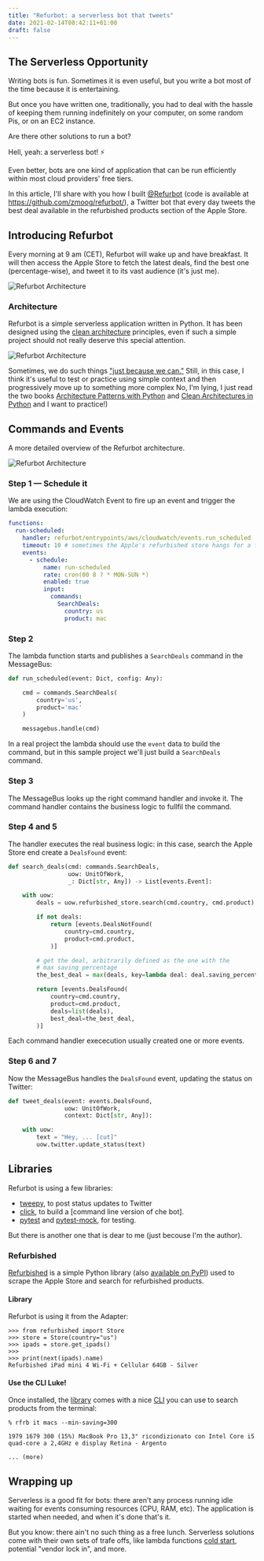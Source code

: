```yaml
---
title: "Refurbot: a serverless bot that tweets"
date: 2021-02-14T08:42:11+01:00
draft: false
---
```


## The Serverless Opportunity

Writing bots is fun. Sometimes it is even useful, but you write a bot most of the time because it is entertaining.

But once you have written one, traditionally, you had to deal with the hassle of keeping them running indefinitely on your computer, on some random Pis, or on an EC2 instance.

Are there other solutions to run a bot? 

Hell, yeah: a serverless bot! ⚡️

Even better, bots are one kind of application that can be run efficiently within most cloud providers' free tiers.

In this article, I'll share with you how I built [@Refurbot](https://twitter.com/refurbot) (code is available at https://github.com/zmoog/refurbot/), a Twitter bot that every day tweets the best deal available in the refurbished products section of the Apple Store.


## Introducing Refurbot

Every morning at 9 am (CET), Refurbot will wake up and have breakfast. It will then access the Apple Store to fetch the latest deals, find the best one (percentage-wise), and tweet it to its vast audience (it's just me).

![Refurbot Architecture](/images/refurbot-tweet-screenshot.png)


### Architecture

Refurbot is a simple serverless application written in Python. It has been designed using the [clean architecture](https://blog.cleancoder.com/uncle-bob/2012/08/13/the-clean-architecture.html) principles, even if such a simple project should not really deserve this special attention.

![Refurbot Architecture](/images/refurbot-architecture-high-level.png)

Sometimes, we do such things ["just because we can."](https://www.youtube.com/watch?v=WlGIxof7w5I) Still, in this case, I think it's useful to test or practice using simple context and then progressively move up to something more complex No, I'm lying, I just read the two books [Architecture Patterns with Python](https://www.cosmicpython.com/book/) and [Clean Architectures in Python](http://www.pycabook.com) and I want to practice!)


## Commands and Events

A more detailed overview of the Refurbot architecture.

![Refurbot Architecture](/images/refurbot-architecture-detail.png)

### Step 1 — Schedule it

We are using the CloudWatch Event to fire up an event and trigger the lambda execution:

```yaml
functions:
  run-scheduled:
    handler: refurbot/entrypoints/aws/cloudwatch/events.run_scheduled
    timeout: 10 # sometimes the Apple's refurbished store hangs for a few seconds.
    events:
      - schedule:
          name: run-scheduled
          rate: cron(00 8 ? * MON-SUN *)
          enabled: true
          input:
            commands:
              SearchDeals:
                country: us
                product: mac
```

### Step 2

The lambda function starts and publishes a `SearchDeals` command in the MessageBus:

```python
def run_scheduled(event: Dict, config: Any):

    cmd = commands.SearchDeals(
        country='us',
        product='mac'
    )

    messagebus.handle(cmd)
```

In a real project the lambda should use the `event` data to build the command, but in this sample project we'll just build a `SearchDeals` command.

### Step 3

The MessageBus looks up the right command handler and invoke it. The command handler contains the business logic to fullfil the command.


### Step 4 and 5

The handler executes the real business logic: in this case, search the Apple Store end create a `DealsFound` event:

```python
def search_deals(cmd: commands.SearchDeals,
                 uow: UnitOfWork,
                 _: Dict[str, Any]) -> List[events.Event]:

    with uow:
        deals = uow.refurbished_store.search(cmd.country, cmd.product)

        if not deals:
            return [events.DealsNotFound(
                country=cmd.country,
                product=cmd.product,
            )]

        # get the deal, arbitrarily defined as the one with the
        # max saving percentage
        the_best_deal = max(deals, key=lambda deal: deal.saving_percentage)

        return [events.DealsFound(
            country=cmd.country,
            product=cmd.product,
            deals=list(deals),
            best_deal=the_best_deal,
        )]
```

Each command handler exececution usually created one or more events.

### Step 6 and 7

Now the MessageBus handles the `DealsFound` event, updating the status on Twitter:

```python
def tweet_deals(event: events.DealsFound,
                uow: UnitOfWork,
                context: Dict[str, Any]):

    with uow:
        text = "Hey, ... [cut]"
        uow.twitter.update_status(text)
```

## Libraries

Refurbot is using a few libraries:

 * [tweepy](https://www.tweepy.org), to post status updates to Twitter
 * [click](https://click.palletsprojects.com), to build a [command line version of che bot].
 * [pytest](http://pytest.org) and [pytest-mock](https://pypi.org/project/pytest-mock/), for testing.
 
But there is another one that is dear to me (just becouse I'm the author).

### Refurbished

[Refurbished](https://github.com/zmoog/refurbished/) is a simple Python library (also [available on PyPI](https://pypi.org/project/refurbished/)) used to scrape the Apple Store and search for refurbished products.

#### Library

Refurbot is using it from the Adapter:
```
>>> from refurbished import Store
>>> store = Store(country="us")
>>> ipads = store.get_ipads()
>>> 
>>> print(next(ipads).name)
Refurbished iPad mini 4 Wi-Fi + Cellular 64GB - Silver
```

#### Use the CLI Luke!

Once installed, the [library](https://pypi.org/project/refurbished/) comes with a nice [CLI](https://github.com/zmoog/refurbished/blob/master/cli/rfrb) you can use to search products from the terminal:

```shell
% rfrb it macs --min-saving=300

1979 1679 300 (15%) MacBook Pro 13,3" ricondizionato con Intel Core i5 quad-core a 2,4GHz e display Retina - Argento

... (more)
```


## Wrapping up

Serverless is a good fit for bots: there aren't any process running idle waiting for events consuming resources (CPU, RAM, etc). The application is started when needed, and when it's done that's it.

But you know: there ain't no such thing as a free lunch. Serverless solutions come with their own sets of trafe offs, like lambda functions [cold start](https://mikhail.io/serverless/coldstarts/aws/), potential "vendor lock in", and more.

